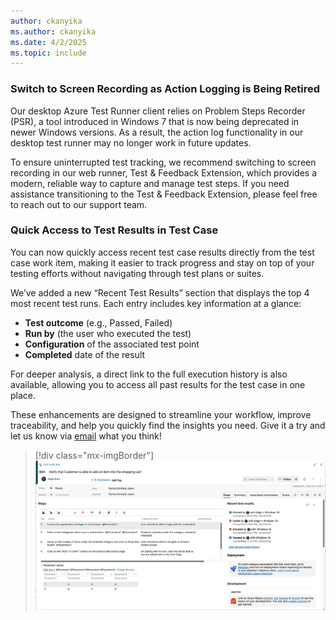 ```yaml
---
author: ckanyika
ms.author: ckanyika
ms.date: 4/2/2025
ms.topic: include
---
```


### Switch to Screen Recording as Action Logging is Being Retired

Our desktop Azure Test Runner client relies on Problem Steps Recorder (PSR), a tool introduced in Windows 7 that is now being deprecated in newer Windows versions. As a result, the action log functionality in our desktop test runner may no longer work in future updates. 

To ensure uninterrupted test tracking, we recommend switching to screen recording in our web runner, Test & Feedback Extension, which provides a modern, reliable way to capture and manage test steps. If you need assistance transitioning to the Test & Feedback Extension, please feel free to reach out to our support team.

### Quick Access to Test Results in Test Case 

You can now quickly access recent test case results directly from the test case work item, making it easier to track progress and stay on top of your testing efforts without navigating through test plans or suites.

We’ve added a new “Recent Test Results” section that displays the top 4 most recent test runs. Each entry includes key information at a glance:

* **Test outcome** (e.g., Passed, Failed) 
* **Run by** (the user who executed the test) 
* **Configuration** of the associated test point 
* **Completed** date of the result 

For deeper analysis, a direct link to the full execution history is also available, allowing you to access all past results for the test case in one place. 

These enhancements are designed to streamline your workflow, improve traceability, and help you quickly find the insights you need. Give it a try and let us know via [email](mailto:adocustomerfeedback@service.microsoft.com) what you think!

> [!div class="mx-imgBorder"]
> [![Screenshot of code coverage.](../../media/254-testplans-02.png "Screenshot of code coverage")](../../media/254-testplans-02.png#lightbox)